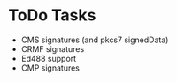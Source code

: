 ToDo Tasks
==========

- CMS signatures (and pkcs7 signedData)
- CRMF signatures
- Ed488 support
- CMP signatures
